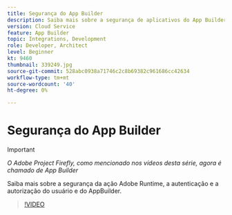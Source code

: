 ```yaml
---
title: Segurança do App Builder
description: Saiba mais sobre a segurança de aplicativos do App Builder.
version: Cloud Service
feature: App Builder
topic: Integrations, Development
role: Developer, Architect
level: Beginner
kt: 9460
thumbnail: 339249.jpg
source-git-commit: 528abc0938a71746c2c8b69382c961686cc42634
workflow-type: tm+mt
source-wordcount: '40'
ht-degree: 0%

---
```



# Segurança do App Builder

>[!IMPORTANT]
>
> _O Adobe Project Firefly, como mencionado nos vídeos desta série, agora é chamado de App Builder_

Saiba mais sobre a segurança da ação Adobe Runtime, a autenticação e a autorização do usuário e do AppBuilder.

>[!VIDEO](https://video.tv.adobe.com/v/339249/?quality=12&learn=on)
